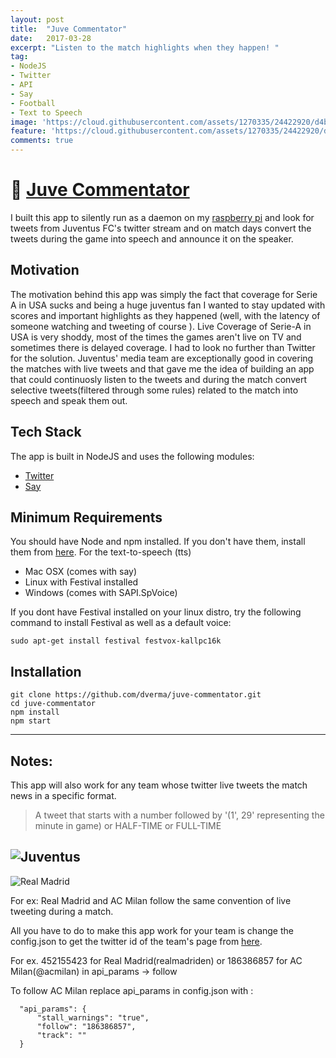 ```yaml
---
layout: post
title:  "Juve Commentator"
date:   2017-03-28
excerpt: "Listen to the match highlights when they happen! "
tag:
- NodeJS
- Twitter
- API
- Say
- Football
- Text to Speech
image: 'https://cloud.githubusercontent.com/assets/1270335/24422920/d4bd8d50-13c0-11e7-9de6-20ee12635363.png'
feature: 'https://cloud.githubusercontent.com/assets/1270335/24422920/d4bd8d50-13c0-11e7-9de6-20ee12635363.png'
comments: true
---
```

# 🎤 [Juve Commentator](https://github.com/dverma/juve-commentator) 

I built this app to silently run as a daemon on my [raspberry pi](https://www.raspberrypi.org/products/raspberry-pi-3-model-b/) and look for tweets from Juventus FC's twitter stream and on match days convert the tweets during the game into speech and announce it on the speaker.

## Motivation

The motivation behind this app was simply the fact that coverage for Serie A in USA sucks and being a huge juventus fan I wanted to stay updated with scores and important highlights as they happened (well, with the latency of someone watching and tweeting of course ).
Live Coverage of Serie-A in USA is very shoddy, most of the times the games aren't live on TV and sometimes there is delayed coverage.
I had to look no further than Twitter for the solution.
Juventus' media team are exceptionally good in covering the matches with live tweets and that gave me the idea of building an app that could continuosly listen to the tweets and during the match convert selective tweets(filtered through some rules) related to the match  into speech and speak them out.

## Tech Stack

The app is built in NodeJS and uses the following modules:
* [Twitter](https://www.npmjs.com/package/twitter)
* [Say](https://www.npmjs.com/package/say)


## Minimum Requirements

You should have Node and npm installed. If you don't have them, install them from [here](https://nodejs.org/en/download/).
For the text-to-speech (tts)
* Mac OSX (comes with say)
* Linux with Festival installed
* Windows (comes with SAPI.SpVoice)

If you dont have Festival installed on your linux distro, try the following command to install Festival as well as a default voice:
```
sudo apt-get install festival festvox-kallpc16k
```

## Installation

```
git clone https://github.com/dverma/juve-commentator.git
cd juve-commentator
npm install
npm start
```
---

## Notes:

This app will also work for any team whose twitter live tweets the match news in a specific format.
> A tweet that starts with a number followed by '(1', 29' representing the minute in game) 
or HALF-TIME or FULL-TIME

![Juventus](https://cloud.githubusercontent.com/assets/1270335/24424510/794d7e3e-13c6-11e7-8f92-870716a19d06.png)
---
![Real Madrid](https://cloud.githubusercontent.com/assets/1270335/24424507/77aeaecc-13c6-11e7-87aa-cb5a32b02fde.png)

For ex: Real Madrid and AC Milan follow the same convention of live tweeting during a match. 

All you have to do to make this app work for your team is change the config.json to get the twitter id of the team's page from [here](http://gettwitterid.com/).

For ex. 452155423 for Real Madrid(realmadriden) or 186386857 for AC Milan(@acmilan) in api_params -> follow

To follow AC Milan replace api_params in config.json with :
```
  "api_params": {
      "stall_warnings": "true",
      "follow": "186386857",
      "track": ""
  }
```

